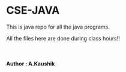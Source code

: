 # CSE-JAVA

This is java repo for all the java programs.

<p>All the files here are done during class hours!!</p>
<br>
<h4>Author : A.Kaushik</h4>
